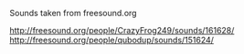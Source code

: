 Sounds taken from freesound.org

http://freesound.org/people/CrazyFrog249/sounds/161628/
http://freesound.org/people/qubodup/sounds/151624/